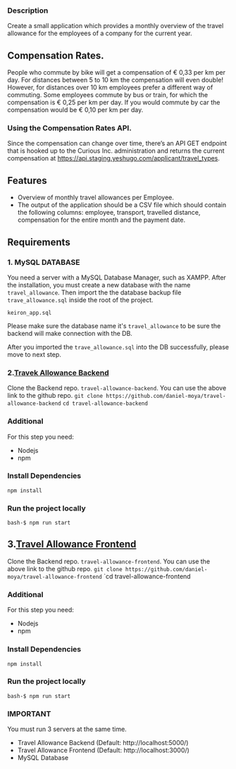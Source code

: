 
### Description
Create a small application which provides a monthly overview of the travel allowance for the employees of a
company for the current year.

## Compensation Rates.
People who commute by bike will get a compensation of € 0,33 per km per day. For distances between 5 to 10
km the compensation will even double! However, for distances over 10 km employees prefer a different way
of commuting. Some employees commute by bus or train, for which the compensation is € 0,25 per km per
day. If you would commute by car the compensation would be € 0,10 per km per day.

### Using the Compensation Rates API.
Since the compensation can change over time, there’s an API GET endpoint that is hooked up to the Curious
Inc. administration and returns the current compensation at
https://api.staging.yeshugo.com/applicant/travel_types.

## Features
- Overview of monthly travel allowances per Employee.
- The output of the application should be a CSV file which should contain the following columns:
employee, transport, travelled distance, compensation for the entire month and the payment date.

## Requirements
### 1. MySQL DATABASE
You need a server with a MySQL Database Manager, such as XAMPP.  After the installation, you must create a new database with the name `travel_allowance`. Then import the the database backup file `trave_allowance.sql` inside the root of the project.

`keiron_app.sql`

Please make sure the database name it's `travel_allowance` to be sure the backend will make connection with the DB. 


After you imported the `trave_allowance.sql` into the DB successfully, please move to next step.


### 2.[Travek Allowance Backend](https://github.com/daniel-moya/travel-allowance-backend)
Clone the Backend repo. `travel-allowance-backend`. You can use the above link to the github repo.
`git clone https://github.com/daniel-moya/travel-allowance-backend`
`cd travel-allowance-backend`

### Additional
For this step you need:
- Nodejs
- npm


### Install Dependencies
`npm install`

### Run the project locally
`bash-$ npm run start`


## 3.[Travel Allowance Frontend](https://github.com/daniel-moya/travel-allowance-frontend)
Clone the Backend repo. `travel-allowance-frontend`. You can use the above link to the github repo.
`git clone https://github.com/daniel-moya/travel-allowance-frontend`
`cd travel-allowance-frontend

### Additional
For this step you need:
- Nodejs
- npm

### Install Dependencies
`npm install`


### Run the project locally
`bash-$ npm run start`

### IMPORTANT
You must run 3 servers at the same time.
- Travel Allowance Backend (Default: http://localhost:5000/)
- Travel Allowance Frontend (Default: http://localhost:3000/)
- MySQL Database 



